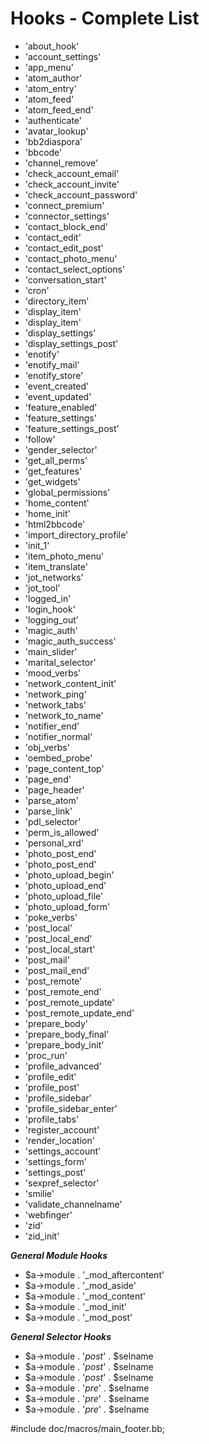 Hooks - Complete List
=====================


* 'about_hook'
* 'account_settings'
* 'app_menu'
* 'atom_author'
* 'atom_entry'
* 'atom_feed'
* 'atom_feed_end'
* 'authenticate'
* 'avatar_lookup'
* 'bb2diaspora'
* 'bbcode'
* 'channel_remove'
* 'check_account_email'
* 'check_account_invite'
* 'check_account_password'
* 'connect_premium'
* 'connector_settings'
* 'contact_block_end'
* 'contact_edit'
* 'contact_edit_post'
* 'contact_photo_menu'
* 'contact_select_options'
* 'conversation_start'
* 'cron'
* 'directory_item'
* 'display_item'
* 'display_item'
* 'display_settings'
* 'display_settings_post'
* 'enotify'
* 'enotify_mail'
* 'enotify_store'
* 'event_created'
* 'event_updated'
* 'feature_enabled'
* 'feature_settings'
* 'feature_settings_post'
* 'follow'
* 'gender_selector'
* 'get_all_perms'
* 'get_features'
* 'get_widgets'
* 'global_permissions'
* 'home_content'
* 'home_init'
* 'html2bbcode'
* 'import_directory_profile'
* 'init_1'
* 'item_photo_menu'
* 'item_translate'
* 'jot_networks'
* 'jot_tool'
* 'logged_in'
* 'login_hook'
* 'logging_out'
* 'magic_auth'
* 'magic_auth_success'
* 'main_slider'
* 'marital_selector'
* 'mood_verbs'
* 'network_content_init'
* 'network_ping'
* 'network_tabs'
* 'network_to_name'
* 'notifier_end'
* 'notifier_normal'
* 'obj_verbs'
* 'oembed_probe'
* 'page_content_top'
* 'page_end'
* 'page_header'
* 'parse_atom'
* 'parse_link'
* 'pdl_selector'
* 'perm_is_allowed'
* 'personal_xrd'
* 'photo_post_end'
* 'photo_post_end'
* 'photo_upload_begin'
* 'photo_upload_end'
* 'photo_upload_file'
* 'photo_upload_form'
* 'poke_verbs'
* 'post_local'
* 'post_local_end'
* 'post_local_start'
* 'post_mail'
* 'post_mail_end'
* 'post_remote'
* 'post_remote_end'
* 'post_remote_update'
* 'post_remote_update_end'
* 'prepare_body'
* 'prepare_body_final'
* 'prepare_body_init'
* 'proc_run'
* 'profile_advanced'
* 'profile_edit'
* 'profile_post'
* 'profile_sidebar'
* 'profile_sidebar_enter'
* 'profile_tabs'
* 'register_account'
* 'render_location'
* 'settings_account'
* 'settings_form'
* 'settings_post'
* 'sexpref_selector'
* 'smilie'
* 'validate_channelname'
* 'webfinger'
* 'zid'
* 'zid_init'

***General Module Hooks***

* $a->module . '_mod_aftercontent'
* $a->module . '_mod_aside'
* $a->module . '_mod_content'
* $a->module . '_mod_init'
* $a->module . '_mod_post'

***General Selector Hooks***

* $a->module . '_post_' . $selname
* $a->module . '_post_' . $selname
* $a->module . '_post_' . $selname
* $a->module . '_pre_' . $selname
* $a->module . '_pre_' . $selname
* $a->module . '_pre_' . $selname

#include doc/macros/main_footer.bb;

